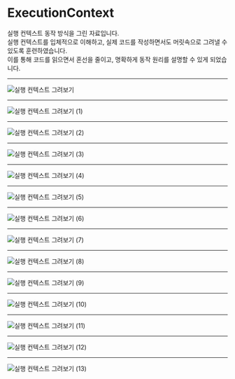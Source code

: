 # ExecutionContext
실행 컨텍스트 동작 방식을 그린 자료입니다.   
실행 컨텍스트를 입체적으로 이해하고, 실제 코드를 작성하면서도 머릿속으로 그려낼 수 있도록 훈련하였습니다.   
이를 통해 코드를 읽으면서 혼선을 줄이고, 명확하게 동작 원리를 설명할 수 있게 되었습니다.   
***    
![실행 컨텍스트 그려보기](https://github.com/user-attachments/assets/5851e91d-6a82-48c4-81ed-b680c848ffe0)
***
![실행 컨텍스트 그려보기 (1)](https://github.com/user-attachments/assets/f18c8dbe-ca23-4dcf-8718-69558ee8ed44)
***
![실행 컨텍스트 그려보기 (2)](https://github.com/user-attachments/assets/073d408e-1756-4b2a-9266-42ead4aeab20)
***
![실행 컨텍스트 그려보기 (3)](https://github.com/user-attachments/assets/5a12d46b-b98f-441f-b48f-88b00b14b20b)
***
![실행 컨텍스트 그려보기 (4)](https://github.com/user-attachments/assets/9c2c295f-c0ec-439f-b577-6b9b1449cabf)
***
![실행 컨텍스트 그려보기 (5)](https://github.com/user-attachments/assets/42d33fb3-22ee-48e6-ad22-a31a766d046c)
***
![실행 컨텍스트 그려보기 (6)](https://github.com/user-attachments/assets/7aea672f-e116-4780-84ba-15124057d2ec)
***
![실행 컨텍스트 그려보기 (7)](https://github.com/user-attachments/assets/7f2c8843-acae-4717-92a1-04cc69613f6a)
***
![실행 컨텍스트 그려보기 (8)](https://github.com/user-attachments/assets/cca7aa91-d5c2-412a-bae9-707fd0ac254e)
***
![실행 컨텍스트 그려보기 (9)](https://github.com/user-attachments/assets/b4ab1f13-31ad-45d7-ac09-8663874c2944)
***
![실행 컨텍스트 그려보기 (10)](https://github.com/user-attachments/assets/01a6beb9-1e7c-48a9-b81a-20e2a9016a3a)
***
![실행 컨텍스트 그려보기 (11)](https://github.com/user-attachments/assets/8c436bff-fa80-4059-9f2e-9959f669b6ec)
***
![실행 컨텍스트 그려보기 (12)](https://github.com/user-attachments/assets/886abeaa-eaf5-4a02-b610-ab11e158deb8)
***
![실행 컨텍스트 그려보기 (13)](https://github.com/user-attachments/assets/51e762b6-1c11-4b6e-a875-234180eaff5e)
